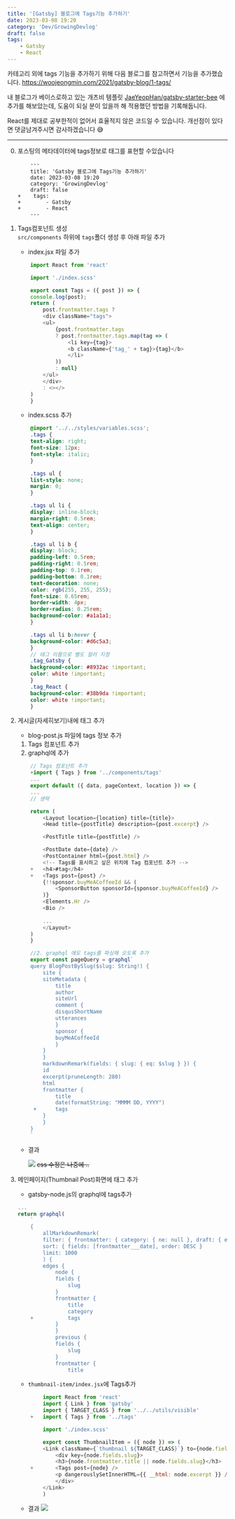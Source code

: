 ```yaml
---
title: '[Gatsby] 블로그에 Tags기능 추가하기'
date: 2023-03-08 19:20
category: 'Dev/GrowingDevlog'
draft: false
tags:
    - Gatsby
    - React
---
```


카테고리 외에 tags 기능을 추가하기 위해 다음 블로그를 참고하면서 기능을 추가했습니다.
https://woojeongmin.com/2021/gatsby-blog/1-tags/

내 블로그가 베이스로하고 있는 개츠비 템플릿 [JaeYeopHan/gatsby-starter-bee](https://github.com/JaeYeopHan/gatsby-starter-bee)
에 추가를 해보았는데, 도움이 되실 분이 있을까 해 적용했던 방법을 기록해둡니다.  

React를 제대로 공부한적이 없어서 효율적지 않은 코드일 수 있습니다. 개선점이 있다면 댓글남겨주시면 감사하겠습니다 😅

---

0. 포스팅의 메타데이터에 tags정보로 태그를 표현할 수있습니다
    ```
        ---
        title: 'Gatsby 블로그에 Tags기능 추가하기'
        date: 2023-03-08 19:20
        category: 'GrowingDevlog'
        draft: false
    +    tags:
    +        - Gatsby
    +        - React
        ---

    ```  


1. Tags컴포넌트 생성  
    `src/components` 하위에 `tags`폴더 생성 후 아래 파일 추가   
    * index.jsx 파일 추가
    ```js
        import React from 'react'

        import './index.scss'

        export const Tags = ({ post }) => {
        console.log(post);
        return (
            post.frontmatter.tags ? 
            <div className="tags">
            <ul>
                {post.frontmatter.tags
                ? post.frontmatter.tags.map(tag => (
                    <li key={tag}>
                    <b className={'tag_' + tag}>{tag}</b>
                    </li>
                ))
                : null}
            </ul>
            </div> 
            : <></>
        )
        }
    ```

    * index.scss 추가
    ```scss
        @import '../../styles/variables.scss';
        .tags {
        text-align: right;
        font-size: 12px;
        font-style: italic;
        }

        .tags ul {
        list-style: none;
        margin: 0;
        }

        .tags ul li {
        display: inline-block;
        margin-right: 0.5rem;
        text-align: center;
        }

        .tags ul li b {
        display: block;
        padding-left: 0.5rem;
        padding-right: 0.5rem;
        padding-top: 0.1rem;
        padding-bottom: 0.1rem;
        text-decoration: none;
        color: rgb(255, 255, 255);
        font-size: 0.65rem;
        border-width: 4px;
        border-radius: 0.25rem;
        background-color: #a1a1a1;
        }

        .tags ul li b:hover {
        background-color: #d6c5a3;
        }
        // 태그 이름으로 별도 컬러 지정
        .tag_Gatsby {
        background-color: #8932ac !important;
        color: white !important;
        }
        .tag_React {
        background-color: #38b9da !important;
        color: white !important;
        }
    ```


2. 게시글(자세히보기)내에 태그 추가
    * blog-post.js 파일에 tags 정보 추가
    1. Tags 컴포넌트 추가
    2. graphql에 추가
    ```js
        // Tags 컴포넌트 추가
        +import { Tags } from '../components/tags'
        ...
        export default ({ data, pageContext, location }) => {
        ...
        // 생략

        return (
            <Layout location={location} title={title}>
            <Head title={postTitle} description={post.excerpt} />

            <PostTitle title={postTitle} />

            <PostDate date={date} />
            <PostContainer html={post.html} />
            <!-- Tags를 표시하고 싶은 위치에 Tag 컴포넌트 추가 -->
        +   <h4>#tag</h4>
        +   <Tags post={post} />
            {!!sponsor.buyMeACoffeeId && (
                <SponsorButton sponsorId={sponsor.buyMeACoffeeId} />
            )}
            <Elements.Hr />
            <Bio />
            
            ...
            </Layout>
        )
        }

        //2. graphql 에도 tags를 파싱해 오도록 추가
        export const pageQuery = graphql`
        query BlogPostBySlug($slug: String!) {
            site {
            siteMetadata {
                title
                author
                siteUrl
                comment {
                disqusShortName
                utterances
                }
                sponsor {
                buyMeACoffeeId
                }
            }
            }
            markdownRemark(fields: { slug: { eq: $slug } }) {
            id
            excerpt(pruneLength: 280)
            html
            frontmatter {
                title
                date(formatString: "MMMM DD, YYYY")
         +      tags
            }
            }
        }
        `
    ```
    
    * 결과    

        ![](./images/tag추가_자세히보기.png)
         ~~css 수정은 나중에 ..~~



3. 메인페이지(Thumbnail Post)화면에 태그 추가
    * gatsby-node.js의 graphql에 tags추가
    ```js
    ...
    return graphql(
        `
        {
            allMarkdownRemark(
            filter: { frontmatter: { category: { ne: null }, draft: { eq: false } } }
            sort: { fields: [frontmatter___date], order: DESC }
            limit: 1000
            ) {
            edges {
                node {
                fields {
                    slug
                }
                frontmatter {
                    title
                    category
        +           tags
                }
                }
                previous {
                fields {
                    slug
                }
                frontmatter {
                    title
    ```

    * `thumbnail-item/index.jsx`에 Tags추가
    ```js
            import React from 'react'
            import { Link } from 'gatsby'
            import { TARGET_CLASS } from '../../utils/visible'
        +   import { Tags } from '../tags'

            import './index.scss'

            export const ThumbnailItem = ({ node }) => (
            <Link className={`thumbnail ${TARGET_CLASS}`} to={node.fields.slug}>
                <div key={node.fields.slug}>
                <h3>{node.frontmatter.title || node.fields.slug}</h3>
        +       <Tags post={node} />
                <p dangerouslySetInnerHTML={{ __html: node.excerpt }} />
                </div>
            </Link>
            )
    ```

    * 결과
        ![](./images/tag추가_메인섬네일.png)

